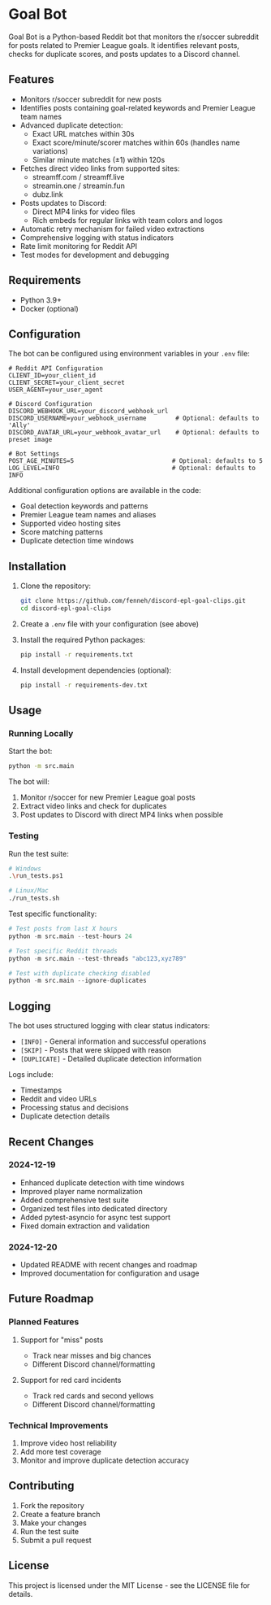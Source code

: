 # Goal Bot

Goal Bot is a Python-based Reddit bot that monitors the r/soccer subreddit for posts related to Premier League goals. It identifies relevant posts, checks for duplicate scores, and posts updates to a Discord channel.

## Features

- Monitors r/soccer subreddit for new posts
- Identifies posts containing goal-related keywords and Premier League team names
- Advanced duplicate detection:
  - Exact URL matches within 30s
  - Exact score/minute/scorer matches within 60s (handles name variations)
  - Similar minute matches (±1) within 120s
- Fetches direct video links from supported sites:
  - streamff.com / streamff.live
  - streamin.one / streamin.fun
  - dubz.link
- Posts updates to Discord:
  - Direct MP4 links for video files
  - Rich embeds for regular links with team colors and logos
- Automatic retry mechanism for failed video extractions
- Comprehensive logging with status indicators
- Rate limit monitoring for Reddit API
- Test modes for development and debugging

## Requirements

- Python 3.9+
- Docker (optional)

## Configuration

The bot can be configured using environment variables in your `.env` file:

```env
# Reddit API Configuration
CLIENT_ID=your_client_id
CLIENT_SECRET=your_client_secret
USER_AGENT=your_user_agent

# Discord Configuration
DISCORD_WEBHOOK_URL=your_discord_webhook_url
DISCORD_USERNAME=your_webhook_username        # Optional: defaults to 'Ally'
DISCORD_AVATAR_URL=your_webhook_avatar_url    # Optional: defaults to preset image

# Bot Settings
POST_AGE_MINUTES=5                           # Optional: defaults to 5
LOG_LEVEL=INFO                               # Optional: defaults to INFO
```

Additional configuration options are available in the code:
- Goal detection keywords and patterns
- Premier League team names and aliases
- Supported video hosting sites
- Score matching patterns
- Duplicate detection time windows

## Installation

1. Clone the repository:
    ```sh
    git clone https://github.com/fenneh/discord-epl-goal-clips.git
    cd discord-epl-goal-clips
    ```

2. Create a `.env` file with your configuration (see above)

3. Install the required Python packages:
    ```sh
    pip install -r requirements.txt
    ```

4. Install development dependencies (optional):
    ```sh
    pip install -r requirements-dev.txt
    ```

## Usage

### Running Locally

Start the bot:
```sh
python -m src.main
```

The bot will:
1. Monitor r/soccer for new Premier League goal posts
2. Extract video links and check for duplicates
3. Post updates to Discord with direct MP4 links when possible

### Testing

Run the test suite:
```sh
# Windows
.\run_tests.ps1

# Linux/Mac
./run_tests.sh
```

Test specific functionality:
```python
# Test posts from last X hours
python -m src.main --test-hours 24

# Test specific Reddit threads
python -m src.main --test-threads "abc123,xyz789"

# Test with duplicate checking disabled
python -m src.main --ignore-duplicates
```

## Logging

The bot uses structured logging with clear status indicators:
- `[INFO]` - General information and successful operations
- `[SKIP]` - Posts that were skipped with reason
- `[DUPLICATE]` - Detailed duplicate detection information

Logs include:
- Timestamps
- Reddit and video URLs
- Processing status and decisions
- Duplicate detection details

## Recent Changes

### 2024-12-19
- Enhanced duplicate detection with time windows
- Improved player name normalization
- Added comprehensive test suite
- Organized test files into dedicated directory
- Added pytest-asyncio for async test support
- Fixed domain extraction and validation

### 2024-12-20
- Updated README with recent changes and roadmap
- Improved documentation for configuration and usage

## Future Roadmap

### Planned Features
1. Support for "miss" posts
   - Track near misses and big chances
   - Different Discord channel/formatting

2. Support for red card incidents
   - Track red cards and second yellows
   - Different Discord channel/formatting

### Technical Improvements
1. Improve video host reliability
2. Add more test coverage
3. Monitor and improve duplicate detection accuracy

## Contributing

1. Fork the repository
2. Create a feature branch
3. Make your changes
4. Run the test suite
5. Submit a pull request

## License

This project is licensed under the MIT License - see the LICENSE file for details.